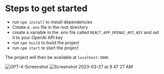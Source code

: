 # Steps to get started
  - run `npm install` to install dependencies
  - Create a `.env` file in the root directory
  - create a variable in the .env file called `REACT_APP_OPENAI_API_KEY` and set it to your OpenAI API key
  - run `npm build` to build the project
  - run `npm start` to start the project

The project will then be available at `localhost:3006`

![GPT-4-Screenshot](https://user-images.githubusercontent.com/40727301/227952137-c5a1ddb9-8b0a-442d-b3fc-efb07792c586.png)
![Screenshot 2023-03-27 at 9 47 27 AM](https://user-images.githubusercontent.com/40727301/227957850-bb30e30b-7300-4fac-a57a-a8aaba5c633f.png)
